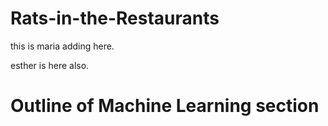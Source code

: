 # Rats-in-the-Restaurants

this is maria adding here.

esther is here also.


# Outline of Machine Learning section
